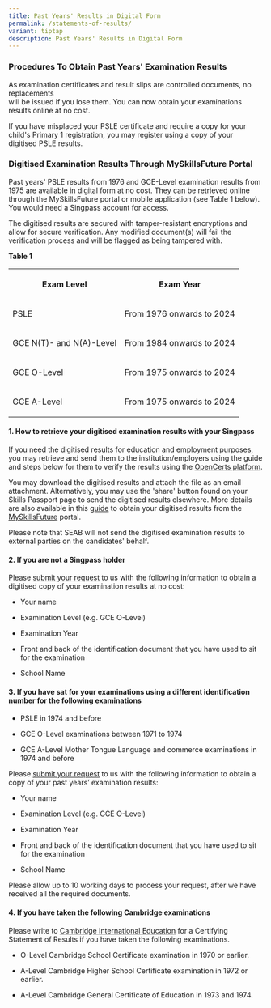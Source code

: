 ```yaml
---
title: Past Years' Results in Digital Form
permalink: /statements-of-results/
variant: tiptap
description: Past Years' Results in Digital Form
---
```

<h3><strong>Procedures To Obtain Past Years' Examination Results</strong></h3>
<p>As examination certificates and result slips are controlled documents,
no replacements
<br>will be issued if you lose them. You can now obtain your examinations
results online at no cost.</p>
<p>If you have misplaced your PSLE certificate and require a copy for your
child's Primary 1 registration, you may register using a copy of your digitised
PSLE results.</p>
<h3><strong>Digitised Examination Results Through MySkillsFuture Portal</strong></h3>
<p>Past years' PSLE results from 1976 and GCE-Level examination results from
1975 are available in digital form at no cost. They can be retrieved online
through the MySkillsFuture portal or mobile application (see Table 1 below).
You would need a Singpass account for access.</p>
<p>The digitised results are secured with tamper-resistant encryptions and
allow for secure verification. Any modified document(s) will fail the verification
process and will be flagged as being tampered with.</p>
<p><strong>Table 1</strong>
</p>
<table style="minWidth: 50px">
<colgroup>
<col>
<col>
</colgroup>
<tbody>
<tr>
<th rowspan="1" colspan="1">
<p>Exam Level</p>
</th>
<th rowspan="1" colspan="1">
<p>Exam Year</p>
</th>
</tr>
<tr>
<td rowspan="1" colspan="1">
<p>PSLE</p>
</td>
<td rowspan="1" colspan="1">
<p>From 1976 onwards to 2024</p>
</td>
</tr>
<tr>
<td rowspan="1" colspan="1">
<p>GCE N(T)- and N(A)-Level</p>
</td>
<td rowspan="1" colspan="1">
<p>From 1984 onwards to 2024</p>
</td>
</tr>
<tr>
<td rowspan="1" colspan="1">
<p>GCE O-Level</p>
</td>
<td rowspan="1" colspan="1">
<p>From 1975 onwards to 2024</p>
</td>
</tr>
<tr>
<td rowspan="1" colspan="1">
<p>GCE A-Level</p>
</td>
<td rowspan="1" colspan="1">
<p>From 1975 onwards to 2024</p>
</td>
</tr>
</tbody>
</table>
<h4>1. How to retrieve your digitised examination results with your Singpass</h4>
<p>If you need the digitised results for education and employment purposes,
you may retrieve and send them to the institution/employers using the guide
and steps below for them to verify the results using the <a href="https://www.opencerts.io/" rel="noopener noreferrer nofollow" target="_blank"><u>OpenCerts platform</u></a>.</p>
<p>You may download the digitised results and attach the file as an email
attachment. Alternatively, you may use the 'share' button found on your
Skills Passport page to send the digitised results elsewhere. More details
are also available in this <a href="https://go.gov.sg/guideretrieveopencertfilesmyskillsfutureportal" rel="noopener noreferrer nofollow" target="_blank">guide</a>&nbsp;to
obtain your digitised results from the <a href="https://www.myskillsfuture.gov.sg/content/portal/en/index.html" rel="noopener noreferrer nofollow" target="_blank"><u>MySkillsFuture</u></a> portal.</p>
<p>Please note that SEAB will not send the digitised examination results
to external parties on the candidates' behalf.</p>
<h4>2. If you are not a Singpass holder</h4>
<p>Please&nbsp;<a href="https://go.gov.sg/askus-seab" rel="noopener nofollow" target="_blank">submit your request</a>&nbsp;to
us with the following information to obtain a digitised copy of your examination
results at no cost:</p>
<ul data-tight="true" class="tight">
<li>
<p>Your name</p>
</li>
<li>
<p>Examination Level (e.g. GCE O-Level)</p>
</li>
<li>
<p>Examination Year</p>
</li>
<li>
<p>Front and back of the identification document that you have used to sit
for the examination</p>
</li>
<li>
<p>School Name</p>
</li>
</ul>
<h4>3.&nbsp;If you have sat for your examinations using a different identification number for the following examinations</h4>
<ul data-tight="true" class="tight">
<li>
<p>PSLE in 1974 and before</p>
</li>
<li>
<p>GCE O-Level examinations between 1971 to 1974</p>
</li>
<li>
<p>GCE A-Level Mother Tongue Language and commerce examinations in 1974 and
before</p>
</li>
</ul>
<p>Please <a href="https://go.gov.sg/askus-seab" rel="noopener nofollow" target="_blank">submit your request</a> to
us with the following information to obtain a copy of your past years’
examination results:</p>
<ul data-tight="true" class="tight">
<li>
<p>Your name</p>
</li>
<li>
<p>Examination Level (e.g. GCE O-Level)</p>
</li>
<li>
<p>Examination Year</p>
</li>
<li>
<p>Front and back of the identification document that you have used to sit
for the examination</p>
</li>
<li>
<p>School Name</p>
</li>
</ul>
<p>Please allow up to 10 working days to process your request, after we have
received all the required documents.</p>
<h4>4.&nbsp;If you have taken the following Cambridge examinations</h4>
<p>Please write to&nbsp;<a href="https://certstat.cambridgeinternational.org/" rel="noopener noreferrer nofollow" target="_blank"><u>Cambridge International Education</u></a>&nbsp;for
a Certifying Statement of Results if you have taken the following examinations.</p>
<ul data-tight="true" class="tight">
<li>
<p>O-Level Cambridge School Certificate examination in 1970 or earlier.</p>
</li>
<li>
<p>A-Level Cambridge Higher School Certificate examination in 1972 or earlier.</p>
</li>
<li>
<p>A-Level Cambridge General Certificate of Education in 1973 and 1974.</p>
</li>
</ul>
<p></p>